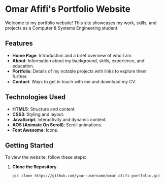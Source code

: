 # Omar Afifi's Portfolio Website

Welcome to my portfolio website! This site showcases my work, skills, and projects as a Computer & Systems Engineering student. 

## Features

- **Home Page**: Introduction and a brief overview of who I am.
- **About**: Information about my background, skills, experience, and education.
- **Portfolio**: Details of my notable projects with links to explore them further.
- **Contact**: Ways to get in touch with me and download my CV.

## Technologies Used

- **HTML5**: Structure and content.
- **CSS3**: Styling and layout.
- **JavaScript**: Interactivity and dynamic content.
- **AOS (Animate On Scroll)**: Scroll animations.
- **Font Awesome**: Icons.

## Getting Started

To view the website, follow these steps:

1. **Clone the Repository**
   ```bash
   git clone https://github.com/your-username/omar-afifi-portfolio.git
